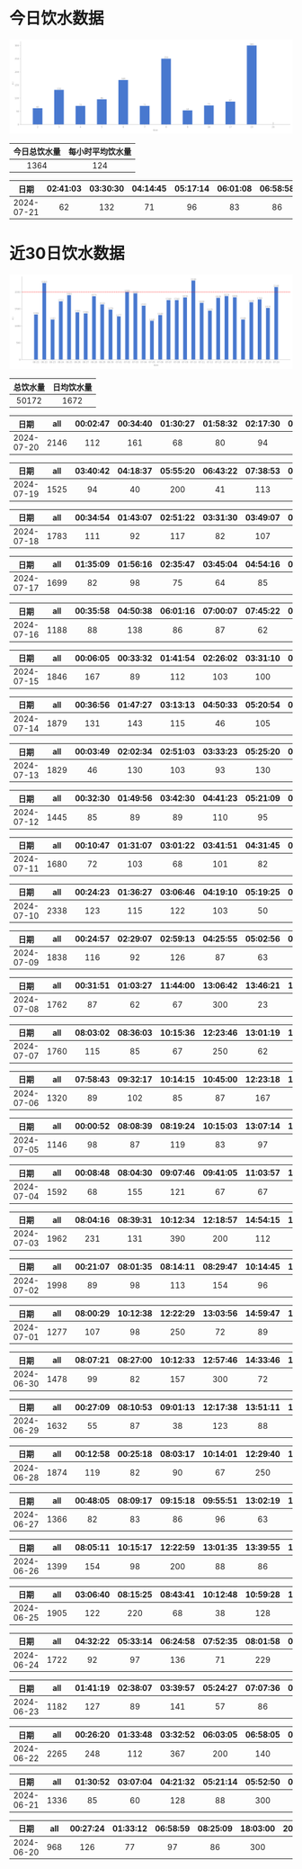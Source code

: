 # 今日饮水数据

<div align=center>
<img src="today.png" style="zoom: 100%;" />

| 今日总饮水量 | 每小时平均饮水量 |
| :----: | :----: |
| 1364 | 124 |
</div>

| 日期 | 02:41:03 | 03:30:30 | 04:14:45 | 05:17:14 | 06:01:08 | 06:58:58 | 07:45:32 | 08:35:20 | 09:06:42 | 16:02:55 | 17:27:57 | 19:09:54 |
| :----: | :----: | :----: | :----: | :----: | :----: | :----: | :----: | :----: | :----: | :----: | :----: | :----: |
| 2024-07-21 | 62 | 132 | 71 | 96 | 83 | 86 | 71 | 250 | 54 | 72 | 87 | 300 |

# 近30日饮水数据

<div align=center>
<img src="30.png"style="zoom: 100%;" />

| 总饮水量 | 日均饮水量 |
| :----: | :----: |
| 50172 | 1672 |
</div>

| 日期 | all | 00:02:47 | 00:34:40 | 01:30:27 | 01:58:32 | 02:17:30 | 03:02:23 | 03:40:52 | 04:07:27 | 05:37:10 | 06:02:10 | 06:23:16 | 06:59:14 | 07:30:10 | 08:25:13 | 08:33:54 | 18:06:28 | 18:53:37 | 21:12:04 | 21:44:39 | 23:57:33 |
| :----: | :----: | :----: | :----: | :----: | :----: | :----: | :----: | :----: | :----: | :----: | :----: | :----: | :----: | :----: | :----: | :----: | :----: | :----: | :----: | :----: | :----: |
| 2024-07-20 | 2146 | 112 | 161 | 68 | 80 | 94 | 71 | 78 | 83 | 200 | 114 | 88 | 82 | 50 | 61 | 47 | 100 | 99 | 95 | 63 | 400 |

| 日期 | all | 03:40:42 | 04:18:37 | 05:55:20 | 06:43:22 | 07:38:53 | 08:18:02 | 08:36:20 | 09:05:09 | 17:20:38 | 18:22:00 | 20:36:21 | 21:27:06 | 21:43:29 | 22:21:00 | 23:10:36 |
| :----: | :----: | :----: | :----: | :----: | :----: | :----: | :----: | :----: | :----: | :----: | :----: | :----: | :----: | :----: | :----: | :----: |
| 2024-07-19 | 1525 | 94 | 40 | 200 | 41 | 113 | 109 | 78 | 66 | 68 | 250 | 54 | 60 | 161 | 110 | 81 |

| 日期 | all | 00:34:54 | 01:43:07 | 02:51:22 | 03:31:30 | 03:49:07 | 04:39:27 | 06:09:14 | 06:22:56 | 07:24:45 | 16:53:14 | 18:08:48 | 18:52:21 | 20:58:29 | 21:15:24 | 22:33:04 | 23:17:50 |
| :----: | :----: | :----: | :----: | :----: | :----: | :----: | :----: | :----: | :----: | :----: | :----: | :----: | :----: | :----: | :----: | :----: | :----: |
| 2024-07-18 | 1783 | 111 | 92 | 117 | 82 | 107 | 87 | 200 | 64 | 81 | 96 | 300 | 82 | 81 | 97 | 99 | 87 |

| 日期 | all | 01:35:09 | 01:56:16 | 02:35:47 | 03:45:04 | 04:54:16 | 05:29:26 | 06:25:10 | 07:13:01 | 07:31:31 | 08:34:32 | 17:55:40 | 19:45:10 | 20:32:41 | 21:24:48 | 21:48:44 | 22:51:04 | 23:31:27 |
| :----: | :----: | :----: | :----: | :----: | :----: | :----: | :----: | :----: | :----: | :----: | :----: | :----: | :----: | :----: | :----: | :----: | :----: | :----: |
| 2024-07-17 | 1699 | 82 | 98 | 75 | 64 | 85 | 67 | 68 | 78 | 64 | 200 | 111 | 89 | 96 | 88 | 69 | 186 | 179 |

| 日期 | all | 00:35:58 | 04:50:38 | 06:01:16 | 07:00:07 | 07:45:22 | 08:08:13 | 08:26:32 | 19:17:27 | 19:35:28 | 20:33:39 | 20:56:14 | 22:26:56 | 22:54:12 |
| :----: | :----: | :----: | :----: | :----: | :----: | :----: | :----: | :----: | :----: | :----: | :----: | :----: | :----: | :----: |
| 2024-07-16 | 1188 | 88 | 138 | 86 | 87 | 62 | 98 | 63 | 84 | 103 | 86 | 103 | 101 | 89 |

| 日期 | all | 00:06:05 | 00:33:32 | 01:41:54 | 02:26:02 | 03:31:10 | 04:16:45 | 05:30:21 | 06:07:45 | 07:19:26 | 17:05:01 | 18:20:46 | 19:01:45 | 19:36:18 | 20:00:47 | 20:24:36 | 21:35:55 | 22:33:18 | 23:28:00 |
| :----: | :----: | :----: | :----: | :----: | :----: | :----: | :----: | :----: | :----: | :----: | :----: | :----: | :----: | :----: | :----: | :----: | :----: | :----: | :----: |
| 2024-07-15 | 1846 | 167 | 89 | 112 | 103 | 100 | 97 | 106 | 85 | 86 | 74 | 200 | 74 | 86 | 97 | 66 | 131 | 89 | 84 |

| 日期 | all | 00:36:56 | 01:47:27 | 03:13:13 | 04:50:33 | 05:20:54 | 06:08:17 | 07:43:38 | 08:33:09 | 08:49:51 | 19:00:26 | 20:26:27 | 20:43:20 | 21:31:24 | 22:57:13 | 23:40:46 |
| :----: | :----: | :----: | :----: | :----: | :----: | :----: | :----: | :----: | :----: | :----: | :----: | :----: | :----: | :----: | :----: | :----: |
| 2024-07-14 | 1879 | 131 | 143 | 115 | 46 | 105 | 89 | 97 | 300 | 87 | 300 | 63 | 103 | 130 | 85 | 85 |

| 日期 | all | 00:03:49 | 02:02:34 | 02:51:03 | 03:33:23 | 05:25:20 | 06:52:24 | 07:09:42 | 07:09:59 | 07:49:22 | 08:44:15 | 15:44:37 | 17:54:44 | 18:15:55 | 19:08:07 | 21:04:47 | 22:15:10 |
| :----: | :----: | :----: | :----: | :----: | :----: | :----: | :----: | :----: | :----: | :----: | :----: | :----: | :----: | :----: | :----: | :----: | :----: |
| 2024-07-13 | 1829 | 46 | 130 | 103 | 93 | 130 | 103 | 88 | 117 | 87 | 200 | 66 | 300 | 104 | 68 | 115 | 79 |

| 日期 | all | 00:32:30 | 01:49:56 | 03:42:30 | 04:41:23 | 05:21:09 | 06:08:47 | 07:49:21 | 17:18:57 | 18:11:04 | 18:15:51 | 20:35:06 | 21:05:58 | 23:09:51 |
| :----: | :----: | :----: | :----: | :----: | :----: | :----: | :----: | :----: | :----: | :----: | :----: | :----: | :----: | :----: |
| 2024-07-12 | 1445 | 85 | 89 | 89 | 110 | 95 | 66 | 47 | 105 | 300 | 125 | 85 | 114 | 135 |

| 日期 | all | 00:10:47 | 01:31:07 | 03:01:22 | 03:41:51 | 04:31:45 | 05:30:23 | 06:39:22 | 08:52:46 | 16:32:26 | 18:15:29 | 18:39:14 | 19:11:08 | 20:34:32 | 22:22:52 |
| :----: | :----: | :----: | :----: | :----: | :----: | :----: | :----: | :----: | :----: | :----: | :----: | :----: | :----: | :----: | :----: |
| 2024-07-11 | 1680 | 72 | 103 | 68 | 101 | 82 | 81 | 112 | 300 | 89 | 157 | 121 | 89 | 105 | 200 |

| 日期 | all | 00:24:23 | 01:36:27 | 03:06:46 | 04:19:10 | 05:19:25 | 07:24:23 | 07:49:51 | 08:33:35 | 16:44:36 | 17:58:16 | 18:24:12 | 20:32:22 | 21:20:34 | 21:53:51 | 22:30:57 | 23:04:25 | 23:46:34 |
| :----: | :----: | :----: | :----: | :----: | :----: | :----: | :----: | :----: | :----: | :----: | :----: | :----: | :----: | :----: | :----: | :----: | :----: | :----: |
| 2024-07-10 | 2338 | 123 | 115 | 122 | 103 | 50 | 102 | 62 | 200 | 164 | 300 | 122 | 71 | 158 | 351 | 127 | 103 | 65 |

| 日期 | all | 00:24:57 | 02:29:07 | 02:59:13 | 04:25:55 | 05:02:56 | 07:02:21 | 07:36:51 | 09:07:58 | 14:43:30 | 17:02:56 | 17:22:32 | 18:50:16 | 19:35:17 | 23:35:29 |
| :----: | :----: | :----: | :----: | :----: | :----: | :----: | :----: | :----: | :----: | :----: | :----: | :----: | :----: | :----: | :----: |
| 2024-07-09 | 1838 | 116 | 92 | 126 | 87 | 63 | 98 | 103 | 65 | 100 | 89 | 103 | 300 | 96 | 400 |

| 日期 | all | 00:31:51 | 01:03:27 | 11:44:00 | 13:06:42 | 13:46:21 | 13:47:21 | 14:11:33 | 14:52:35 | 16:25:35 | 17:19:05 | 20:26:53 | 20:37:34 | 22:34:04 | 23:38:12 |
| :----: | :----: | :----: | :----: | :----: | :----: | :----: | :----: | :----: | :----: | :----: | :----: | :----: | :----: | :----: | :----: |
| 2024-07-08 | 1762 | 87 | 62 | 67 | 300 | 23 | 67 | 96 | 118 | 101 | 68 | 172 | 98 | 400 | 103 |

| 日期 | all | 08:03:02 | 08:36:03 | 10:15:36 | 12:23:46 | 13:01:19 | 15:32:38 | 17:32:32 | 18:31:42 | 19:57:42 | 21:31:11 | 22:09:40 | 23:38:32 |
| :----: | :----: | :----: | :----: | :----: | :----: | :----: | :----: | :----: | :----: | :----: | :----: | :----: | :----: |
| 2024-07-07 | 1760 | 115 | 85 | 67 | 250 | 62 | 177 | 182 | 89 | 87 | 300 | 257 | 89 |

| 日期 | all | 07:58:43 | 09:32:17 | 10:14:15 | 10:45:00 | 12:23:18 | 13:05:39 | 15:26:55 | 17:00:37 | 18:21:58 | 21:29:03 | 21:44:43 | 23:26:40 |
| :----: | :----: | :----: | :----: | :----: | :----: | :----: | :----: | :----: | :----: | :----: | :----: | :----: | :----: |
| 2024-07-06 | 1320 | 89 | 102 | 85 | 87 | 167 | 86 | 110 | 86 | 89 | 200 | 112 | 107 |

| 日期 | all | 00:00:52 | 08:08:39 | 08:19:24 | 10:15:03 | 13:07:14 | 15:18:17 | 15:35:34 | 17:22:43 | 21:49:24 | 23:23:19 |
| :----: | :----: | :----: | :----: | :----: | :----: | :----: | :----: | :----: | :----: | :----: | :----: |
| 2024-07-05 | 1146 | 98 | 87 | 119 | 83 | 97 | 113 | 92 | 68 | 300 | 89 |

| 日期 | all | 00:08:48 | 08:04:30 | 09:07:46 | 09:41:05 | 11:03:57 | 12:33:14 | 13:03:42 | 13:58:27 | 17:31:10 | 18:43:33 | 20:07:19 | 21:18:03 | 22:17:56 |
| :----: | :----: | :----: | :----: | :----: | :----: | :----: | :----: | :----: | :----: | :----: | :----: | :----: | :----: | :----: |
| 2024-07-04 | 1592 | 68 | 155 | 121 | 67 | 67 | 200 | 110 | 138 | 87 | 103 | 89 | 300 | 87 |

| 日期 | all | 08:04:16 | 08:39:31 | 10:12:34 | 12:18:57 | 14:54:15 | 15:13:06 | 15:30:37 | 19:31:36 | 20:26:24 | 20:48:35 | 22:20:22 |
| :----: | :----: | :----: | :----: | :----: | :----: | :----: | :----: | :----: | :----: | :----: | :----: | :----: |
| 2024-07-03 | 1962 | 231 | 131 | 390 | 200 | 112 | 86 | 226 | 78 | 300 | 112 | 96 |

| 日期 | all | 00:21:07 | 08:01:35 | 08:14:11 | 08:29:47 | 10:14:45 | 11:13:24 | 11:50:19 | 13:02:39 | 14:59:29 | 17:02:53 | 18:06:47 | 18:50:42 | 20:27:27 | 21:28:20 | 22:34:18 | 22:42:45 | 23:14:18 | 23:59:35 |
| :----: | :----: | :----: | :----: | :----: | :----: | :----: | :----: | :----: | :----: | :----: | :----: | :----: | :----: | :----: | :----: | :----: | :----: | :----: | :----: |
| 2024-07-02 | 1998 | 89 | 98 | 113 | 154 | 96 | 36 | 104 | 96 | 127 | 86 | 132 | 144 | 87 | 68 | 300 | 109 | 88 | 71 |

| 日期 | all | 08:00:29 | 10:12:38 | 12:22:29 | 13:03:56 | 14:59:47 | 15:12:51 | 17:04:01 | 19:11:57 | 22:33:20 |
| :----: | :----: | :----: | :----: | :----: | :----: | :----: | :----: | :----: | :----: | :----: |
| 2024-07-01 | 1277 | 107 | 98 | 250 | 72 | 89 | 182 | 112 | 67 | 300 |

| 日期 | all | 08:07:21 | 08:27:00 | 10:12:33 | 12:57:46 | 14:33:46 | 14:46:05 | 16:40:18 | 17:35:00 | 18:59:50 | 20:06:56 | 21:42:54 | 22:57:51 |
| :----: | :----: | :----: | :----: | :----: | :----: | :----: | :----: | :----: | :----: | :----: | :----: | :----: | :----: |
| 2024-06-30 | 1478 | 99 | 82 | 157 | 300 | 72 | 101 | 56 | 84 | 95 | 86 | 300 | 46 |

| 日期 | all | 00:27:09 | 08:10:53 | 09:01:13 | 12:17:38 | 13:51:11 | 14:29:55 | 15:01:12 | 16:08:07 | 16:19:48 | 16:53:21 | 17:32:43 | 18:59:12 | 19:30:15 | 21:41:58 | 23:24:21 |
| :----: | :----: | :----: | :----: | :----: | :----: | :----: | :----: | :----: | :----: | :----: | :----: | :----: | :----: | :----: | :----: | :----: |
| 2024-06-29 | 1632 | 55 | 87 | 38 | 123 | 88 | 65 | 310 | 82 | 78 | 67 | 108 | 67 | 68 | 300 | 96 |

| 日期 | all | 00:12:58 | 00:25:18 | 08:03:17 | 10:14:01 | 12:29:40 | 14:15:00 | 18:36:54 | 19:45:37 | 21:07:43 | 21:30:41 | 22:47:47 | 23:52:40 |
| :----: | :----: | :----: | :----: | :----: | :----: | :----: | :----: | :----: | :----: | :----: | :----: | :----: | :----: |
| 2024-06-28 | 1874 | 119 | 82 | 90 | 67 | 250 | 64 | 500 | 300 | 99 | 112 | 87 | 104 |

| 日期 | all | 00:48:05 | 08:09:17 | 09:15:18 | 09:55:51 | 13:02:19 | 14:57:41 | 15:11:47 | 17:35:59 | 17:58:42 | 19:38:58 | 20:26:28 | 21:36:16 | 22:35:46 |
| :----: | :----: | :----: | :----: | :----: | :----: | :----: | :----: | :----: | :----: | :----: | :----: | :----: | :----: | :----: |
| 2024-06-27 | 1366 | 82 | 83 | 86 | 96 | 63 | 86 | 121 | 91 | 112 | 76 | 67 | 300 | 103 |

| 日期 | all | 08:05:11 | 10:15:17 | 12:22:59 | 13:01:35 | 13:39:55 | 14:51:50 | 15:53:48 | 17:49:42 | 19:10:41 | 20:05:11 | 21:29:54 |
| :----: | :----: | :----: | :----: | :----: | :----: | :----: | :----: | :----: | :----: | :----: | :----: | :----: |
| 2024-06-26 | 1399 | 154 | 98 | 200 | 88 | 86 | 136 | 63 | 98 | 89 | 87 | 300 |

| 日期 | all | 03:06:40 | 08:15:25 | 08:43:41 | 10:12:48 | 10:59:28 | 11:45:00 | 12:41:57 | 13:11:43 | 14:22:43 | 15:22:13 | 16:37:46 | 16:52:33 | 17:33:33 | 21:11:33 | 23:05:52 | 23:41:25 |
| :----: | :----: | :----: | :----: | :----: | :----: | :----: | :----: | :----: | :----: | :----: | :----: | :----: | :----: | :----: | :----: | :----: | :----: |
| 2024-06-25 | 1905 | 122 | 220 | 68 | 38 | 128 | 83 | 250 | 78 | 79 | 117 | 48 | 62 | 82 | 300 | 63 | 167 |

| 日期 | all | 04:32:22 | 05:33:14 | 06:24:58 | 07:52:35 | 08:01:58 | 08:26:43 | 10:00:14 | 12:17:26 | 13:06:49 | 14:01:49 | 15:13:43 | 22:43:04 |
| :----: | :----: | :----: | :----: | :----: | :----: | :----: | :----: | :----: | :----: | :----: | :----: | :----: | :----: |
| 2024-06-24 | 1722 | 92 | 97 | 136 | 71 | 229 | 69 | 103 | 230 | 82 | 187 | 126 | 300 |

| 日期 | all | 01:41:19 | 02:38:07 | 03:39:57 | 05:24:27 | 07:07:36 | 08:16:02 | 14:55:29 | 17:38:32 | 18:38:34 | 19:29:57 | 20:56:31 | 22:04:14 |
| :----: | :----: | :----: | :----: | :----: | :----: | :----: | :----: | :----: | :----: | :----: | :----: | :----: | :----: |
| 2024-06-23 | 1182 | 127 | 89 | 141 | 57 | 86 | 38 | 300 | 68 | 72 | 56 | 82 | 66 |

| 日期 | all | 00:26:20 | 01:33:48 | 03:32:52 | 06:03:05 | 06:58:05 | 07:35:03 | 18:13:13 | 19:04:45 | 19:34:01 | 21:39:01 | 23:11:02 | 23:18:52 |
| :----: | :----: | :----: | :----: | :----: | :----: | :----: | :----: | :----: | :----: | :----: | :----: | :----: | :----: |
| 2024-06-22 | 2265 | 248 | 112 | 367 | 200 | 140 | 345 | 200 | 100 | 247 | 43 | 63 | 200 |

| 日期 | all | 01:30:52 | 03:07:04 | 04:21:32 | 05:21:14 | 05:52:50 | 07:34:08 | 08:45:25 | 14:44:13 | 18:48:00 | 20:03:51 | 20:34:36 | 21:27:44 | 22:29:33 |
| :----: | :----: | :----: | :----: | :----: | :----: | :----: | :----: | :----: | :----: | :----: | :----: | :----: | :----: | :----: |
| 2024-06-21 | 1336 | 85 | 60 | 128 | 88 | 300 | 104 | 40 | 90 | 68 | 82 | 87 | 92 | 112 |

| 日期 | all | 00:27:24 | 01:33:12 | 06:58:59 | 08:25:09 | 18:03:00 | 20:05:03 | 20:32:27 | 22:42:17 |
| :----: | :----: | :----: | :----: | :----: | :----: | :----: | :----: | :----: | :----: |
| 2024-06-20 | 968 | 126 | 77 | 97 | 86 | 300 | 107 | 113 | 62 |

